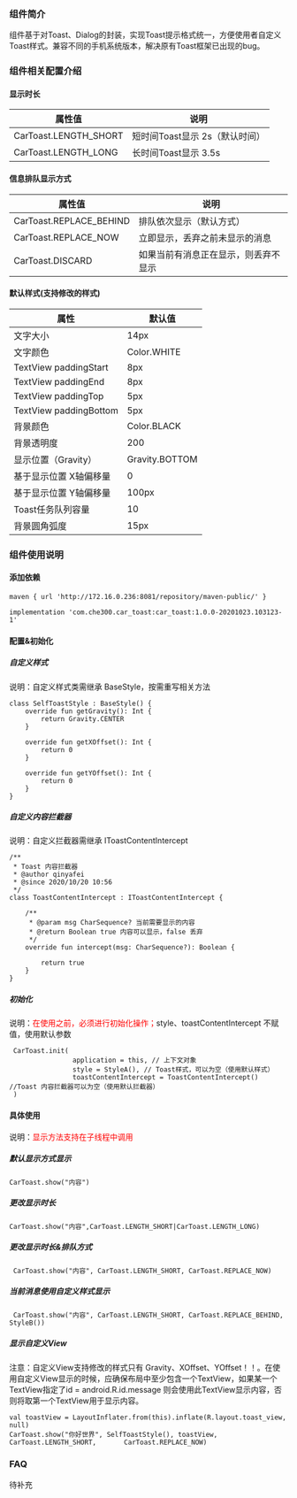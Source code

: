 ### **组件简介**

​	   组件基于对Toast、Dialog的封装，实现Toast提示格式统一，方便使用者自定义Toast样式。兼容不同的手机系统版本，解决原有Toast框架已出现的bug。

### 组件相关配置介绍

#### 显示时长

| 属性值                | 说明                           |
| --------------------- | ------------------------------ |
| CarToast.LENGTH_SHORT | 短时间Toast显示 2s（默认时间） |
| CarToast.LENGTH_LONG  | 长时间Toast显示 3.5s           |

#### 信息排队显示方式

| 属性值                  | 说明                                 |
| ----------------------- | ------------------------------------ |
| CarToast.REPLACE_BEHIND | 排队依次显示（默认方式）             |
| CarToast.REPLACE_NOW    | 立即显示，丢弃之前未显示的消息       |
| CarToast.DISCARD        | 如果当前有消息正在显示，则丢弃不显示 |

#### 默认样式(支持修改的样式)

| 属性                    | 默认值         |
| ----------------------- | -------------- |
| 文字大小                | 14px           |
| 文字颜色                | Color.WHITE    |
| TextView  paddingStart  | 8px            |
| TextView  paddingEnd    | 8px            |
| TextView  paddingTop    | 5px            |
| TextView  paddingBottom | 5px            |
| 背景颜色                | Color.BLACK    |
| 背景透明度              | 200            |
| 显示位置（Gravity）     | Gravity.BOTTOM |
| 基于显示位置 X轴偏移量  | 0              |
| 基于显示位置 Y轴偏移量  | 100px          |
| Toast任务队列容量       | 10             |
| 背景圆角弧度            | 15px           |

### 组件使用说明

#### 添加依赖

```
maven { url 'http://172.16.0.236:8081/repository/maven-public/' }
```

```
implementation 'com.che300.car_toast:car_toast:1.0.0-20201023.103123-1'
```

#### 配置&初始化

##### 自定义样式

说明：自定义样式类需继承  BaseStyle，按需重写相关方法

```
class SelfToastStyle : BaseStyle() {
    override fun getGravity(): Int {
        return Gravity.CENTER
    }

    override fun getXOffset(): Int {
        return 0
    }

    override fun getYOffset(): Int {
        return 0
    }
}
```

##### 自定义内容拦截器

说明：自定义拦截器需继承 IToastContentIntercept

```
/**
 * Toast 内容拦截器
 * @author qinyafei
 * @since 2020/10/20 10:56
 */
class ToastContentIntercept : IToastContentIntercept {

    /**
     * @param msg CharSequence? 当前需要显示的内容
     * @return Boolean true 内容可以显示，false 丢弃
     */
    override fun intercept(msg: CharSequence?): Boolean {

        return true
    }
}

```

##### 初始化

说明：<span style="color:#ff0000">在使用之前，必须进行初始化操作；</span>style、toastContentIntercept 不赋值，使用默认参数

```
 CarToast.init(
                application = this, // 上下文对象
                style = StyleA(), // Toast样式，可以为空（使用默认样式）
                toastContentIntercept = ToastContentIntercept() //Toast 内容拦截器可以为空（使用默认拦截器）
 )
```

#### 具体使用

说明：<span style="color:#ff0000">显示方法支持在子线程中调用</span>

##### 默认显示方式显示

```
CarToast.show("内容")
```

##### 更改显示时长

```
CarToast.show("内容",CarToast.LENGTH_SHORT|CarToast.LENGTH_LONG)
```

##### 更改显示时长&排队方式

```
 CarToast.show("内容", CarToast.LENGTH_SHORT, CarToast.REPLACE_NOW)
```

##### 当前消息使用自定义样式显示

```
 CarToast.show("内容", CarToast.LENGTH_SHORT, CarToast.REPLACE_BEHIND, StyleB())
```

##### 显示自定义View

注意：自定义View支持修改的样式只有  Gravity、XOffset、YOffset！！。在使用自定义View显示的时候，应确保布局中至少包含一个TextView，如果某一个TextView指定了id = android.R.id.message 则会使用此TextView显示内容，否则将取第一个TextView用于显示内容。

```
val toastView = LayoutInflater.from(this).inflate(R.layout.toast_view, null)
CarToast.show("你好世界", SelfToastStyle(), toastView, CarToast.LENGTH_SHORT,   	CarToast.REPLACE_NOW)
```

### FAQ

待补充
